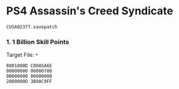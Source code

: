 # PS4 Assassin's Creed   Syndicate 

`CUSA02377.savepatch`

### 1. 1 Billion Skill Points

Target File: `*`

```
8001000D C80A5A6E
00000000 00000700
0B000000 00000000
2800000D 3B9AC9FF
```

